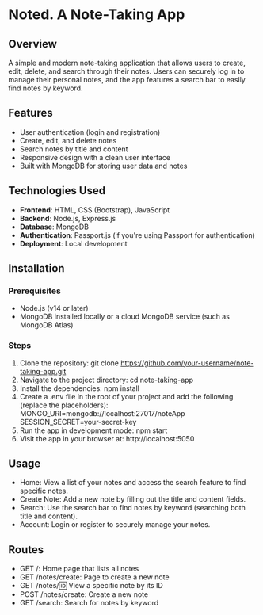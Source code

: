 # Noted. A Note-Taking App

## Overview
A simple and modern note-taking application that allows users to create, edit, delete, and search through their notes. Users can securely log in to manage their personal notes, and the app features a search bar to easily find notes by keyword.

## Features
- User authentication (login and registration)
- Create, edit, and delete notes
- Search notes by title and content
- Responsive design with a clean user interface
- Built with MongoDB for storing user data and notes

## Technologies Used
- **Frontend**: HTML, CSS (Bootstrap), JavaScript
- **Backend**: Node.js, Express.js
- **Database**: MongoDB
- **Authentication**: Passport.js (if you're using Passport for authentication)
- **Deployment**: Local development

## Installation

### Prerequisites
- Node.js (v14 or later)
- MongoDB installed locally or a cloud MongoDB service (such as MongoDB Atlas)

### Steps
1. Clone the repository:
   git clone https://github.com/your-username/note-taking-app.git
2. Navigate to the project directory:
    cd note-taking-app
3. Install the dependencies:
    npm install
4. Create a .env file in the root of your project and add the following (replace the placeholders):
    MONGO_URI=mongodb://localhost:27017/noteApp
    SESSION_SECRET=your-secret-key
5. Run the app in development mode:
    npm start
6. Visit the app in your browser at:
    http://localhost:5050

## Usage
- Home: View a list of your notes and access the search feature to find specific notes.
- Create Note: Add a new note by filling out the title and content fields.
- Search: Use the search bar to find notes by keyword (searching both title and content).
- Account: Login or register to securely manage your notes.

## Routes
- GET /: Home page that lists all notes
- GET /notes/create: Page to create a new note
- GET /notes/:id: View a specific note by its ID
- POST /notes/create: Create a new note
- GET /search: Search for notes by keyword